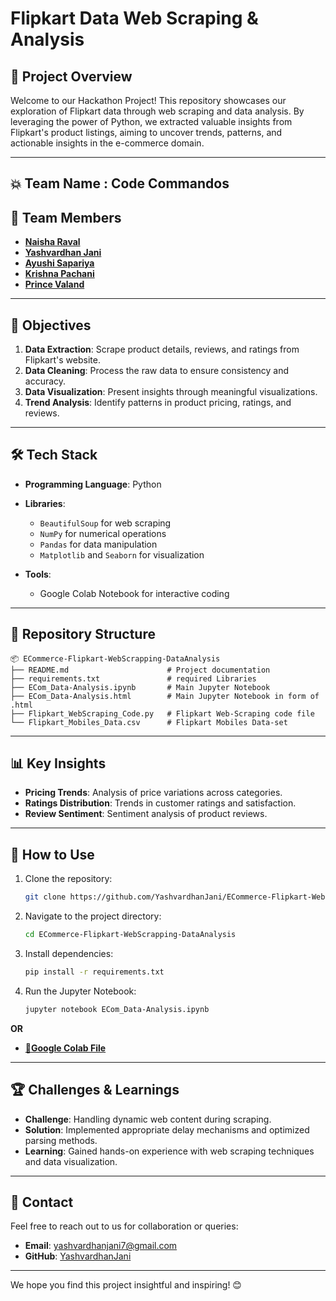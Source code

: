 # Flipkart Data Web Scraping & Analysis

## 🚀 Project Overview
Welcome to our Hackathon Project! This repository showcases our exploration of Flipkart data through web scraping and data analysis. By leveraging the power of Python, we extracted valuable insights from Flipkart's product listings, aiming to uncover trends, patterns, and actionable insights in the e-commerce domain.

---

## 💥 Team Name : **Code Commandos**

## 👥 Team Members
- [**Naisha Raval**](https://github.com/NaishaRaval019) 
- [**Yashvardhan Jani**](https://github.com/YashvardhanJani)
- [**Ayushi Sapariya**](https://github.com/Ayushi4306)
- [**Krishna Pachani**](https://github.com/Krishna-Pachani)
- [**Prince Valand**](https://github.com/valandprince3107)

---

## 🎯 Objectives
1. **Data Extraction**: Scrape product details, reviews, and ratings from Flipkart's website.
2. **Data Cleaning**: Process the raw data to ensure consistency and accuracy.
3. **Data Visualization**: Present insights through meaningful visualizations.
4. **Trend Analysis**: Identify patterns in product pricing, ratings, and reviews.

---

## 🛠️ Tech Stack
- **Programming Language**: Python

- **Libraries**: 
  - `BeautifulSoup` for web scraping
  - `NumPy` for numerical operations
  - `Pandas` for data manipulation
  - `Matplotlib` and `Seaborn` for visualization
  
- **Tools**:
  - Google Colab Notebook for interactive coding

---

## 📂 Repository Structure
```plaintext
📦 ECommerce-Flipkart-WebScrapping-DataAnalysis
├── README.md                      # Project documentation
├── requirements.txt               # required Libraries
├── ECom_Data-Analysis.ipynb       # Main Jupyter Notebook
├── ECom_Data-Analysis.html        # Main Jupyter Notebook in form of .html
├── Flipkart_WebScraping_Code.py   # Flipkart Web-Scraping code file
└── Flipkart_Mobiles_Data.csv      # Flipkart Mobiles Data-set
```

---

## 📊 Key Insights
- **Pricing Trends**: Analysis of price variations across categories.
- **Ratings Distribution**: Trends in customer ratings and satisfaction.
- **Review Sentiment**: Sentiment analysis of product reviews.

---

## 📖 How to Use
1. Clone the repository:
   ```bash
   git clone https://github.com/YashvardhanJani/ECommerce-Flipkart-WebScrapping-DataAnalysis.git
   ```
2. Navigate to the project directory:
   ```bash
   cd ECommerce-Flipkart-WebScrapping-DataAnalysis
   ```
3. Install dependencies:
   ```bash
   pip install -r requirements.txt
   ```
4. Run the Jupyter Notebook:
   ```bash
   jupyter notebook ECom_Data-Analysis.ipynb
   ```

**OR**   

- [**📒Google Colab File**](https://colab.research.google.com/drive/1ZT2b2Kek_wsNO49dUFGXeverfS8QCBdm?usp=sharing)

---

## 🏆 Challenges & Learnings
- **Challenge**: Handling dynamic web content during scraping.
- **Solution**: Implemented appropriate delay mechanisms and optimized parsing methods.
- **Learning**: Gained hands-on experience with web scraping techniques and data visualization.

---

## 📩 Contact
Feel free to reach out to us for collaboration or queries:
- **Email**: [yashvardhanjani7@gmail.com](mailto:yashvardhanjani7@gmail.com)
- **GitHub**: [YashvardhanJani](https://github.com/YashvardhanJani)

---

We hope you find this project insightful and inspiring! 😊